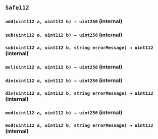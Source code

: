 ## `Safe112`






### `add(uint112 a, uint112 b) → uint256` (internal)





### `sub(uint112 a, uint112 b) → uint256` (internal)





### `sub(uint112 a, uint112 b, string errorMessage) → uint112` (internal)





### `mul(uint112 a, uint112 b) → uint256` (internal)





### `div(uint112 a, uint112 b) → uint256` (internal)





### `div(uint112 a, uint112 b, string errorMessage) → uint112` (internal)





### `mod(uint112 a, uint112 b) → uint256` (internal)





### `mod(uint112 a, uint112 b, string errorMessage) → uint112` (internal)






